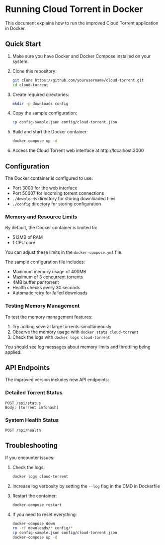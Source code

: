# Running Cloud Torrent in Docker

This document explains how to run the improved Cloud Torrent application in Docker.

## Quick Start

1. Make sure you have Docker and Docker Compose installed on your system.

2. Clone this repository:
   ```bash
   git clone https://github.com/yourusername/cloud-torrent.git
   cd cloud-torrent
   ```

3. Create required directories:
   ```bash
   mkdir -p downloads config
   ```

4. Copy the sample configuration:
   ```bash
   cp config-sample.json config/cloud-torrent.json
   ```

5. Build and start the Docker container:
   ```bash
   docker-compose up -d
   ```

6. Access the Cloud Torrent web interface at http://localhost:3000

## Configuration

The Docker container is configured to use:
- Port 3000 for the web interface
- Port 50007 for incoming torrent connections
- `./downloads` directory for storing downloaded files
- `./config` directory for storing configuration

### Memory and Resource Limits

By default, the Docker container is limited to:
- 512MB of RAM
- 1 CPU core

You can adjust these limits in the `docker-compose.yml` file.

The sample configuration file includes:
- Maximum memory usage of 400MB
- Maximum of 3 concurrent torrents
- 4MB buffer per torrent
- Health checks every 30 seconds
- Automatic retry for failed downloads

### Testing Memory Management

To test the memory management features:
1. Try adding several large torrents simultaneously
2. Observe the memory usage with `docker stats cloud-torrent`
3. Check the logs with `docker logs cloud-torrent`

You should see log messages about memory limits and throttling being applied.

## API Endpoints

The improved version includes new API endpoints:

### Detailed Torrent Status
```
POST /api/status
Body: [torrent infohash]
```

### System Health Status
```
POST /api/health
```

## Troubleshooting

If you encounter issues:

1. Check the logs:
   ```bash
   docker logs cloud-torrent
   ```

2. Increase log verbosity by setting the `--log` flag in the CMD in Dockerfile

3. Restart the container:
   ```bash
   docker-compose restart
   ```

4. If you need to reset everything:
   ```bash
   docker-compose down
   rm -rf downloads/* config/*
   cp config-sample.json config/cloud-torrent.json
   docker-compose up -d
   ``` 